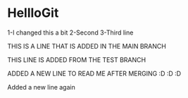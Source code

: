 # HellloGit
1-I changed this a bit
2-Second
3-Third line


THIS IS A LINE THAT IS ADDED IN THE MAIN BRANCH

THIS LINE IS ADDED FROM THE TEST BRANCH

ADDED A NEW LINE TO READ ME AFTER MERGING :D :D :D

Added a new line again